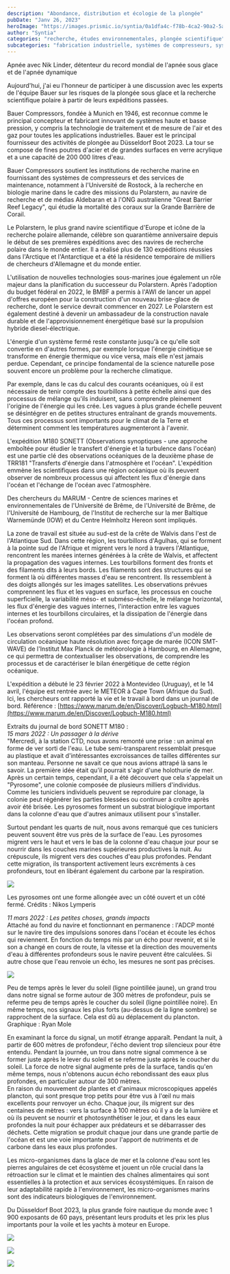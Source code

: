 ```yaml
---
description: "Abondance, distribution et écologie de la plongée"
pubDate: "Janv 26, 2023"
heroImage: "https://images.prismic.io/syntia/0a1dfa4c-f78b-4ca2-90a2-5a488aebd75a_img-20230127-wa0001.jpg?auto=compress,format"
author: "Syntia"
categories: "recherche, études environnementales, plongée scientifique"
subcategories: "fabrication industrielle, systèmes de compresseurs, systèmes d'air industriels, recherche polaire, observations synoptiques, satellites météorologiques, expédition Sonett"
---
```


Apnée avec Nik Linder, détenteur du record mondial de l'apnée sous glace et de l'apnée dynamique

Aujourd'hui, j'ai eu l'honneur de participer à une discussion avec les experts de l'équipe Bauer sur les risques de la plongée sous glace et la recherche scientifique polaire à partir de leurs expéditions passées.

Bauer Compressors, fondée à Munich en 1946, est reconnue comme le principal concepteur et fabricant innovant de systèmes haute et basse pression, y compris la technologie de traitement et de mesure de l'air et des gaz pour toutes les applications industrielles. Bauer est le principal fournisseur des activités de plongée au Düsseldorf Boot 2023. La tour se compose de fines poutres d'acier et de grandes surfaces en verre acrylique et a une capacité de 200 000 litres d'eau.

Bauer Compressors soutient les institutions de recherche marine en fournissant des systèmes de compresseurs et des services de maintenance, notamment à l'Université de Rostock, à la recherche en biologie marine dans le cadre des missions du Polarstern, au navire de recherche et de médias Aldebaran et à l'ONG australienne "Great Barrier Reef Legacy", qui étudie la mortalité des coraux sur la Grande Barrière de Corail.

Le Polarstern, le plus grand navire scientifique d'Europe et icône de la recherche polaire allemande, célèbre son quarantième anniversaire depuis le début de ses premières expéditions avec des navires de recherche polaire dans le monde entier. Il a réalisé plus de 130 expéditions réussies dans l'Arctique et l'Antarctique et a été la résidence temporaire de milliers de chercheurs d'Allemagne et du monde entier.

L'utilisation de nouvelles technologies sous-marines joue également un rôle majeur dans la planification du successeur du Polarstern. Après l'adoption du budget fédéral en 2022, le BMBF a permis à l'AWI de lancer un appel d'offres européen pour la construction d'un nouveau brise-glace de recherche, dont le service devrait commencer en 2027. Le Polarstern est également destiné à devenir un ambassadeur de la construction navale durable et de l'approvisionnement énergétique basé sur la propulsion hybride diesel-électrique.

L'énergie d'un système fermé reste constante jusqu'à ce qu'elle soit convertie en d'autres formes, par exemple lorsque l'énergie cinétique se transforme en énergie thermique ou vice versa, mais elle n'est jamais perdue. Cependant, ce principe fondamental de la science naturelle pose souvent encore un problème pour la recherche climatique.

Par exemple, dans le cas du calcul des courants océaniques, où il est nécessaire de tenir compte des tourbillons à petite échelle ainsi que des processus de mélange qu'ils induisent, sans comprendre pleinement l'origine de l'énergie qui les crée. Les vagues à plus grande échelle peuvent se désintégrer en de petites structures entraînant de grands mouvements. Tous ces processus sont importants pour le climat de la Terre et déterminent comment les températures augmenteront à l'avenir.

L'expédition M180 SONETT (Observations synoptiques - une approche emboîtée pour étudier le transfert d'énergie et la turbulence dans l'océan) est une partie clé des observations océaniques de la deuxième phase de TRR181 "Transferts d'énergie dans l'atmosphère et l'océan". L'expédition emmène les scientifiques dans une région océanique où ils peuvent observer de nombreux processus qui affectent les flux d'énergie dans l'océan et l'échange de l'océan avec l'atmosphère.

Des chercheurs du MARUM - Centre de sciences marines et environnementales de l'Université de Brême, de l'Université de Brême, de l'Université de Hambourg, de l'Institut de recherche sur la mer Baltique Warnemünde (IOW) et du Centre Helmholtz Hereon sont impliqués.

La zone de travail est située au sud-est de la crête de Walvis dans l'est de l'Atlantique Sud. Dans cette région, les tourbillons d'Agulhas, qui se forment à la pointe sud de l'Afrique et migrent vers le nord à travers l'Atlantique, rencontrent les marées internes générées à la crête de Walvis, et affectent la propagation des vagues internes. Les tourbillons forment des fronts et des filaments dits à leurs bords. Les filaments sont des structures qui se forment là où différentes masses d'eau se rencontrent. Ils ressemblent à des doigts allongés sur les images satellites. Les observations prévues comprennent les flux et les vagues en surface, les processus en couche superficielle, la variabilité méso- et subméso-échelle, le mélange horizontal, les flux d'énergie des vagues internes, l'interaction entre les vagues internes et les tourbillons circulaires, et la dissipation de l'énergie dans l'océan profond.

Les observations seront complétées par des simulations d'un modèle de circulation océanique haute résolution avec forçage de marée (ICON SMT-WAVE) de l'Institut Max Planck de météorologie à Hambourg, en Allemagne, ce qui permettra de contextualiser les observations, de comprendre les processus et de caractériser le bilan énergétique de cette région océanique.

L'expédition a débuté le 23 février 2022 à Montevideo (Uruguay), et le 14 avril, l'équipe est rentrée avec le METEOR à Cape Town (Afrique du Sud). Ici, les chercheurs ont rapporté la vie et le travail à bord dans un journal de bord. Référence : [https://www.marum.de/en/Discover/Logbuch-M180.html](https://www.marum.de/en/Discover/Logbuch-M180.html)

Extraits du journal de bord SONETT M180 :  
_15 mars 2022 : Un passager à la dérive_  
"Mercredi, à la station CTD, nous avons remonté une prise : un animal en forme de ver sorti de l'eau. Le tube semi-transparent ressemblait presque au plastique et avait d'intéressantes excroissances de tailles différentes sur son manteau. Personne ne savait ce que nous avions attrapé là sans le savoir. La première idée était qu'il pourrait s'agir d'une holothurie de mer. Après un certain temps, cependant, il a été découvert que cela s'appelait un "Pyrosome", une colonie composée de plusieurs milliers d'individus. Comme les tuniciers individuels peuvent se reproduire par clonage, la colonie peut régénérer les parties blessées ou continuer à croître après avoir été brisée. Les pyrosomes forment un substrat biologique important dans la colonne d'eau que d'autres animaux utilisent pour s'installer.

Surtout pendant les quarts de nuit, nous avons remarqué que ces tuniciers peuvent souvent être vus près de la surface de l'eau. Les pyrosomes migrent vers le haut et vers le bas de la colonne d'eau chaque jour pour se nourrir dans les couches marines supérieures productives la nuit. Au crépuscule, ils migrent vers des couches d'eau plus profondes. Pendant cette migration, ils transportent activement leurs excréments à ces profondeurs, tout en libérant également du carbone par la respiration.

![](https://images.prismic.io/syntia/f23b0288-fb4d-4a9f-b40c-04c31d3d4cb3_feuerwalze1-von-nikos-web.jpg?auto=compress,format)

Les pyrosomes ont une forme allongée avec un côté ouvert et un côté fermé. Crédits : Nikos Lymperis

_11 mars 2022 : Les petites choses, grands impacts_  
Attaché au fond du navire et fonctionnant en permanence : l'ADCP monté sur le navire tire des impulsions sonores dans l'océan et écoute les échos qui reviennent. En fonction du temps mis par un écho pour revenir, et si le son a changé en cours de route, la vitesse et la direction des mouvements d'eau à différentes profondeurs sous le navire peuvent être calculées. Si autre chose que l'eau renvoie un écho, les mesures ne sont pas précises.

![](https://images.prismic.io/syntia/5d83915d-1ac7-4974-b3f5-37cc84f379d9_planktoncycle-ryanmole-web.jpg?auto=compress,format)

Peu de temps après le lever du soleil (ligne pointillée jaune), un grand trou dans notre signal se forme autour de 300 mètres de profondeur, puis se referme peu de temps après le coucher du soleil (ligne pointillée noire). En même temps, nos signaux les plus forts (au-dessus de la ligne sombre) se rapprochent de la surface. Cela est dû au déplacement du plancton. Graphique : Ryan Mole

En examinant la force du signal, un motif étrange apparaît. Pendant la nuit, à partir de 600 mètres de profondeur, l'écho devient trop silencieux pour être entendu. Pendant la journée, un trou dans notre signal commence à se former juste après le lever du soleil et se referme juste après le coucher du soleil. La force de notre signal augmente près de la surface, tandis qu'en même temps, nous n'obtenons aucun écho rebondissant des eaux plus profondes, en particulier autour de 300 mètres.  
En raison du mouvement de plantes et d'animaux microscopiques appelés plancton, qui sont presque trop petits pour être vus à l'œil nu mais excellents pour renvoyer un écho. Chaque jour, ils migrent sur des centaines de mètres : vers la surface à 100 mètres où il y a de la lumière et où ils peuvent se nourrir et photosynthétiser le jour, et dans les eaux profondes la nuit pour échapper aux prédateurs et se débarrasser des déchets. Cette migration se produit chaque jour dans une grande partie de l'océan et est une voie importante pour l'apport de nutriments et de carbone dans les eaux plus profondes.

Les micro-organismes dans la glace de mer et la colonne d'eau sont les pierres angulaires de cet écosystème et jouent un rôle crucial dans la rétroaction sur le climat et le maintien des chaînes alimentaires qui sont essentielles à la protection et aux services écosystémiques. En raison de leur adaptabilité rapide à l'environnement, les micro-organismes marins sont des indicateurs biologiques de l'environnement.

Du Düsseldorf Boot 2023, la plus grande foire nautique du monde avec 1 900 exposants de 60 pays, présentant leurs produits et les prix les plus importants pour la voile et les yachts à moteur en Europe.

![](https://images.prismic.io/syntia/4b7dae93-5c4e-43d7-9fd3-46492d8a4768_img_20230126_165743-1.jpg?auto=compress,format)

![](https://images.prismic.io/syntia/3849bff5-fc6b-4d66-8c13-24edbdb57bcf_img_20230126_155617.jpg?auto=compress,format)

![](https://images.prismic.io/syntia/bc557b9c-16f6-4ffa-b973-1d4b05f54d06_img_20230126_161245.jpg?auto=compress,format)
